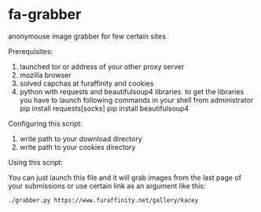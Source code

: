 # fa-grabber
anonymouse image grabber for few certain sites

Prerequisites:
1. launched tor or address of your other proxy server
2. mozilla browser
3. solved capchas at furaffinity and cookies
4. python with requests and beautifulsoup4 libraries. to get the libraries you have to launch following commands in your shell from administrator
    pip install requests[socks]
    pip install beautifulsoup4

Configuring this script:
1. write path to your download directory
2. write path to your cookies directory

Using this script:

You can just launch this file and it will grab images from the last page of your submissions or use certain link as an argument like this:

    ./grabber.py https://www.furaffinity.net/gallery/kacey
